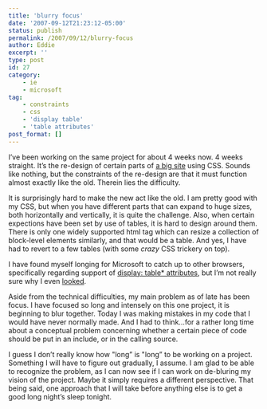 ```yaml
---
title: 'blurry focus'
date: '2007-09-12T21:23:12-05:00'
status: publish
permalink: /2007/09/12/blurry-focus
author: Eddie
excerpt: ''
type: post
id: 27
category:
    - ie
    - microsoft
tag:
    - constraints
    - css
    - 'display table'
    - 'table attributes'
post_format: []
---
```

I’ve been working on the same project for about 4 weeks now. 4 weeks straight. It’s the re-design of certain parts of [a big site](http://www.ncbi.nlm.nih.gov/sites/entrez/) using CSS. Sounds like nothing, but the constraints of the re-design are that it must function almost exactly like the old. Therein lies the difficulty.

It is surprisingly hard to make the new act like the old. I am pretty good with my CSS, but when you have different parts that can expand to huge sizes, both horizontally and vertically, it is quite the challenge. Also, when certain expections have been set by use of tables, it is hard to design around them. There is only one widely supported html tag which can resize a collection of block-level elements similarly, and that would be a table. And yes, I have had to revert to a few tables (with some *crazy* CSS trickery on top).

I have found myself longing for Microsoft to catch up to other browsers, specifically regarding support of [display: table\* attributes](http://www.w3schools.com/css/pr_class_display.asp), but I’m not really sure why I even [looked](http://blogs.msdn.com/ie/archive/2006/08/22/712830.aspx).

Aside from the technical difficulties, my main problem as of late has been focus. I have focused so long and intensely on this one project, it is beginning to blur together. Today I was making mistakes in my code that I would have never normally made. And I had to think…for a rather long time about a conceptual problem concerning whether a certain piece of code should be put in an include, or in the calling source.

I guess I don’t really know how "long” is "long” to be working on a project. Something I will have to figure out gradually, I assume. I am glad to be able to recognize the problem, as I can now see if I can work on de-bluring my vision of the project. Maybe it simply requires a different perspective. That being said, one approach that I will take before anything else is to get a good long night’s sleep tonight.